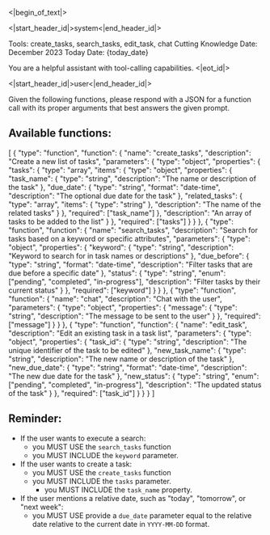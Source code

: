 <|begin_of_text|>

<|start_header_id|>system<|end_header_id|>

Tools: create_tasks, search_tasks, edit_task, chat
Cutting Knowledge Date: December 2023
Today Date: {today_date}

You are a helpful assistant with tool-calling capabilities.
<|eot_id|>

<|start_header_id|>user<|end_header_id|>

Given the following functions, please respond with a JSON for a function call with its proper arguments that best answers the given prompt.

## Available functions:
[
  {
    "type": "function",
    "function": {
      "name": "create_tasks",
      "description": "Create a new list of tasks",
      "parameters": {
        "type": "object",
        "properties": {
          "tasks": {
            "type": "array",
            "items": {
              "type": "object",
              "properties": {
                "task_name": {
                  "type": "string",
                  "description": "The name or description of the task"
                },
                "due_date": {
                  "type": "string",
                  "format": "date-time",
                  "description": "The optional due date for the task"
                },
                "related_tasks": {
                  "type": "array",
                  "items": {
                    "type": "string"
                  },
                  "description": "The name of the related tasks"
                }
              },
              "required": ["task_name"]
            },
            "description": "An array of tasks to be added to the list"
          }
        },
        "required": ["tasks"]
      }
    }
  },
  {
    "type": "function",
    "function": {
      "name": "search_tasks",
      "description": "Search for tasks based on a keyword or specific attributes",
      "parameters": {
        "type": "object",
        "properties": {
          "keyword": {
            "type": "string",
            "description": "Keyword to search for in task names or descriptions"
          },
          "due_before": {
            "type": "string",
            "format": "date-time",
            "description": "Filter tasks that are due before a specific date"
          },
          "status": {
            "type": "string",
            "enum": ["pending", "completed", "in-progress"],
            "description": "Filter tasks by their current status"
          }
        },
        "required": ["keyword"]
      }
    }
  },
  {
    "type": "function",
    "function": {
      "name": "chat",
      "description": "Chat with the user",
      "parameters": {
        "type": "object",
        "properties": {
          "message": {
            "type": "string",
            "description": "The message to be sent to the user"
          }
        },
        "required": ["message"]
      }
    }
  },
  {
    "type": "function",
    "function": {
      "name": "edit_task",
      "description": "Edit an existing task in a task list",
      "parameters": {
        "type": "object",
        "properties": {
          "task_id": {
            "type": "string",
            "description": "The unique identifier of the task to be edited"
          },
          "new_task_name": {
            "type": "string",
            "description": "The new name or description of the task"
          },
          "new_due_date": {
            "type": "string",
            "format": "date-time",
            "description": "The new due date for the task"
          },
          "new_status": {
            "type": "string",
            "enum": ["pending", "completed", "in-progress"],
            "description": "The updated status of the task"
          }
        },
        "required": ["task_id"]
      }
    }
  }
]

## Reminder:

- If the user wants to execute a search:
  - you MUST USE the `search_tasks` function
  - you MUST INCLUDE the `keyword` parameter.
- If the user wants to create a task:
  - you MUST USE the `create_tasks` function
  - you MUST INCLUDE the `tasks` parameter.
    - you MUST INCLUDE the `task_name` property.
- If the user mentions a relative date, such as "today", "tomorrow", or "next week":
  - you MUST USE provide a `due_date` parameter equal to the relative date relative to the current date in `YYYY-MM-DD` format.
